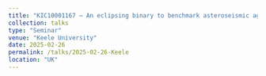 ```yaml
---
title: "KIC10001167 – An eclipsing binary to benchmark asteroseismic ages of old red giants"
collection: talks
type: "Seminar"
venue: "Keele University"
date: 2025-02-26
permalink: /talks/2025-02-26-Keele
location: "UK"
---
```

